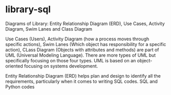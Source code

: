 # library-sql
Diagrams of Library: Entity Relationship Diagram (ERD), Use Cases, Activity Diagram, Swim Lanes and Class Diagram

Use Cases (Users), Activity Diagram (how a process moves through specific actions), Swim Lanes (Which object has responsibility for a specific action), CLass Diagram (Objects with attributes and methods) are part of UML (Universal Modeling Language). There are more types of UML but specifically focusing on those four types. UML is based on an object-oriented focusing on systems development.

Entity Relationship Diagram (ERD) helps plan and design to identify all the requirements, particularly when it comes to writing SQL codes. 
SQL and Python codes 
